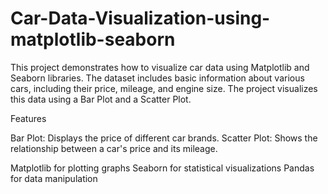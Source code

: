 # Car-Data-Visualization-using-matplotlib-seaborn


This project demonstrates how to visualize car data using Matplotlib and Seaborn libraries. The dataset includes basic information about various cars, including their price, mileage, and engine size. The project visualizes this data using a Bar Plot and a Scatter Plot.

Features

Bar Plot: Displays the price of different car brands.
Scatter Plot: Shows the relationship between a car's price and its mileage.


Matplotlib for plotting graphs
Seaborn for statistical visualizations
Pandas for data manipulation
